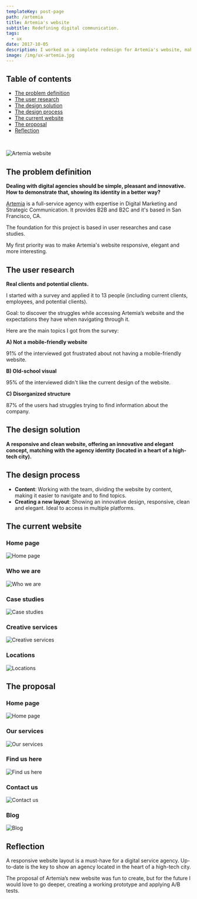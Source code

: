 ```yaml
---
templateKey: post-page
path: /artemia
title: Artemia's website
subtitle: Redefining digital communication.
tags:
  - ux
date: 2017-10-05
description: I worked on a complete redesign for Artemia's website, making it responsive, elegant, modern and easier to navigate. 
image: /img/ux-artemia.jpg
---
```


## Table of contents

- [The problem definition](#the-problem-definition)
- [The user research](#the-user-research)
- [The design solution](#the-design-solution)
- [The design process](#the-design-process)
- [The current website](#the-current-website)
- [The proposal](#the-proposal)
- [Reflection](#reflection)

<br/>

![Artemia website](/img/ux-artemia-large.jpg)

<a id="the-problem-definition"></a>
## The problem definition 

**Dealing with digital agencies should be simple, pleasant and innovative. How to demonstrate that, showing its identity in a better way?**

[Artemia](http://artemia.com/) is a full-service agency with expertise in Digital Marketing and Strategic Communication. It provides B2B and B2C and it's based in San Francisco, CA.

The foundation for this project is based in user researches and case studies.

My first priority was to make Artemia's website responsive, elegant and more interesting.

<a id="the-user-research"></a>
## The user research

**Real clients and potential clients.**

I started with a survey and applied it to 13 people (including current clients, employees, and potential clients).

Goal: to discover the struggles while accessing Artemia’s website and the expectations they have when navigating through it. 

Here are the main topics I got from the survey: 

**A) Not a mobile-friendly website**

91% of the interviewed got frustrated about not having a mobile-friendly website.

**B) Old-school visual**

95% of the interviewed didn't like the current design of the website. 

**C) Disorganized structure**

87% of the users had struggles trying to find information about the company. 

<a id="the-design-solution"></a>
## The design solution

**A responsive and clean website, offering an innovative and elegant concept, matching with the agency identity (located in a heart of a high-tech city).**

<a id="the-design-process"></a>
## The design process

- **Content**: Working with the team, dividing the website by content, making it easier to navigate and to find topics. 
- **Creating a new layout**: Showing an innovative design, responsive, clean and elegant. Ideal to access in multiple platforms.

<a id="the-current-website"></a>
## The current website

### Home page
![Home page](/img/ux-artemia-current-hp.jpg)

### Who we are
![Who we are](/img/ux-artemia-current-who-we-are.jpg)

### Case studies
![Case studies](/img/ux-artemia-current-case-studies.jpg)

### Creative services
![Creative services](/img/ux-artemia-current-creative-services.jpg)

### Locations
![Locations](/img/ux-artemia-current-locations.jpg)

<a id="the-proposal"></a>
## The proposal

### Home page
![Home page](/img/ux-artemia-proposal-hp.jpg)

### Our services
![Our services](/img/ux-artemia-proposal-our-services.jpg)

### Find us here
![Find us here](/img/ux-artemia-proposal-find-us-here.jpg)

### Contact us
![Contact us](/img/ux-artemia-proposal-contact-us.png)

### Blog
![Blog](/img/ux-artemia-proposal-blog.jpg)

<a id="reflection"></a>
## Reflection 

A responsive website layout is a must-have for a digital service agency. Up-to-date is the key to show an agency located in the heart of a high-tech city.

The proposal of Artemia’s new website was fun to create, but for the future I would love to go deeper, creating a working prototype and applying A/B tests. 